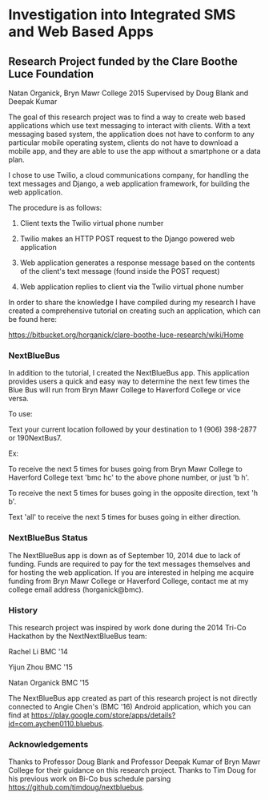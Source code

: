 # Investigation into Integrated SMS and Web Based Apps
## Research Project funded by the Clare Boothe Luce Foundation

Natan Organick, Bryn Mawr College 2015
Supervised by Doug Blank and Deepak Kumar 


The goal of this research project was to find a way to create web based applications which use text messaging to interact with clients.  With a text messaging based system, the application does not have to conform to any particular mobile operating system, clients do not have to download a mobile app, and they are able to use the app without a smartphone or a data plan.  

I chose to use Twilio, a cloud communications company, for handling the text messages and Django, a web application framework, for building the web application.  

The procedure is as follows:  

1) Client texts the Twilio virtual phone number

2) Twilio makes an HTTP POST request to the Django powered web application

3) Web application generates a response message based on the contents of the client's text message (found inside the POST request)

4) Web application replies to client via the Twilio virtual phone number



In order to share the knowledge I have compiled during my research I have created a comprehensive tutorial on creating such an application, which can be found here:

https://bitbucket.org/horganick/clare-boothe-luce-research/wiki/Home





### NextBlueBus  

In addition to the tutorial, I created the NextBlueBus app.  This application provides users a quick and easy way to determine the next few times the Blue Bus will run from Bryn Mawr College to Haverford College or vice versa.  



To use:

Text your current location followed by your destination to 1 (906) 398-2877 or 190NextBus7.  



Ex:

To receive the next 5 times for buses going from Bryn Mawr College to Haverford College text 'bmc hc' to the above phone number, or just 'b h'.  

To receive the next 5 times for buses going in the opposite direction, text 'h b'.  

Text 'all' to receive the next 5 times for buses going in either direction.





### NextBlueBus Status

The NextBlueBus app is down as of September 10, 2014 due to lack of funding. Funds are required to pay for the text messages themselves and for hosting the web application. If you are interested in helping me acquire funding from Bryn Mawr College or Haverford College, contact me at my college email address (horganick@bmc).





### History

This research project was inspired by work done during the 2014 Tri-Co Hackathon by the NextNextBlueBus team: 



Rachel Li  		BMC '14

Yijun Zhou		BMC '15 

Natan Organick	BMC '15



The NextBlueBus app created as part of this research project is not directly connected to Angie Chen's (BMC '16) Android application, which you can find at https://play.google.com/store/apps/details?id=com.aychen0110.bluebus.





### Acknowledgements

Thanks to Professor Doug Blank and Professor Deepak Kumar of Bryn Mawr College for their guidance on this research project.  Thanks to Tim Doug for his previous work on Bi-Co bus schedule parsing https://github.com/timdoug/nextbluebus.  

